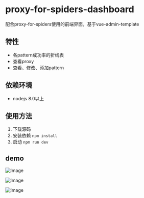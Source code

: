 # proxy-for-spiders-dashboard

配合proxy-for-spiders使用的前端界面，基于vue-admin-template

## 特性
* 各pattern成功率的折线表
* 查看proxy
* 查看、修改、添加pattern

## 依赖环境
* nodejs 8.0以上

## 使用方法
1. 下载源码
2. 安装依赖 `npm install`
3. 启动 `npm run dev`

## demo
![Image](https://raw.githubusercontent.com/worldwonderer/proxy-for-spiders-dashboard/master/docs/pattern.png)

![Image](https://raw.githubusercontent.com/worldwonderer/proxy-for-spiders-dashboard/master/docs/proxy.png)

![Image](https://raw.githubusercontent.com/worldwonderer/proxy-for-spiders-dashboard/master/docs/status.png)

